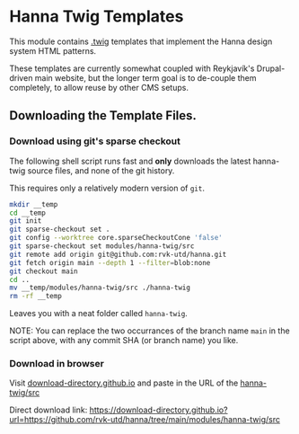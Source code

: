# Hanna Twig Templates

This module contains [.twig](https://twig.symfony.com/) templates that
implement the Hanna design system HTML patterns.

These templates are currently somewhat coupled with Reykjavík's Drupal-driven
main website, but the longer term goal is to de-couple them completely, to
allow reuse by other CMS setups.

## Downloading the Template Files.

### Download using git's sparse checkout

The following shell script runs fast and **only** downloads the latest
hanna-twig source files, and none of the git history.

This requires only a relatively modern version of `git`.

```sh
mkdir __temp
cd __temp
git init
git sparse-checkout set .
git config --worktree core.sparseCheckoutCone 'false'
git sparse-checkout set modules/hanna-twig/src
git remote add origin git@github.com:rvk-utd/hanna.git
git fetch origin main --depth 1 --filter=blob:none
git checkout main
cd ..
mv __temp/modules/hanna-twig/src ./hanna-twig
rm -rf __temp
```

Leaves you with a neat folder called `hanna-twig`.

NOTE: You can replace the two occurrances of the branch name `main` in the script
above, with any commit SHA (or branch name) you like.

### Download in browser

Visit [download-directory.github.io](https://download-directory.github.io/)
and paste in the URL of the
[hanna-twig/src](https://github.com/rvk-utd/hanna/tree/main/modules/hanna-twig/src)

Direct download link:
<https://download-directory.github.io?url=https://github.com/rvk-utd/hanna/tree/main/modules/hanna-twig/src>
